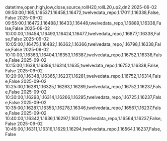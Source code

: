 datetime,open,high,low,close,source,rollH20,rollL20,up2,dn2
2025-09-02 09:50:00,1.165,1.16537,1.16458,1.16472,twelvedata_repo,1.17011,1.16338,False,False
2025-09-02 09:55:00,1.16472,1.16488,1.16433,1.16448,twelvedata_repo,1.16889,1.16338,False,False
2025-09-02 10:00:00,1.16454,1.16493,1.16424,1.16477,twelvedata_repo,1.16877,1.16338,False,False
2025-09-02 10:05:00,1.16475,1.16482,1.16362,1.16366,twelvedata_repo,1.16798,1.16338,False,False
2025-09-02 10:10:00,1.16363,1.16404,1.16353,1.16387,twelvedata_repo,1.16752,1.16338,False,False
2025-09-02 10:15:00,1.1638,1.16386,1.16314,1.1635,twelvedata_repo,1.16752,1.16338,False,False
2025-09-02 10:20:00,1.16348,1.16365,1.16237,1.16281,twelvedata_repo,1.16752,1.16314,False,False
2025-09-02 10:25:00,1.16281,1.16325,1.16263,1.16289,twelvedata_repo,1.16752,1.16237,False,False
2025-09-02 10:30:00,1.16293,1.16314,1.16266,1.16295,twelvedata_repo,1.16725,1.16237,False,False
2025-09-02 10:35:00,1.16287,1.16353,1.16278,1.16346,twelvedata_repo,1.16567,1.16237,False,False
2025-09-02 10:40:00,1.16342,1.1636,1.16297,1.16317,twelvedata_repo,1.16564,1.16237,False,False
2025-09-02 10:45:00,1.16311,1.16316,1.1629,1.16294,twelvedata_repo,1.16564,1.16237,False,False
